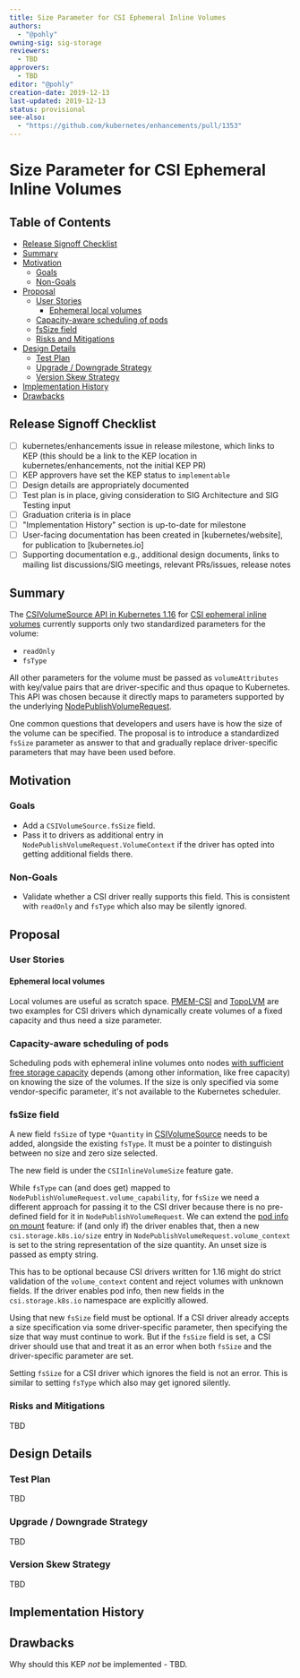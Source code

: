 ```yaml
---
title: Size Parameter for CSI Ephemeral Inline Volumes
authors:
  - "@pohly"
owning-sig: sig-storage
reviewers:
  - TBD
approvers:
  - TBD
editor: "@pohly"
creation-date: 2019-12-13
last-updated: 2019-12-13
status: provisional
see-also:
  - "https://github.com/kubernetes/enhancements/pull/1353"
---
```


# Size Parameter for CSI Ephemeral Inline Volumes

## Table of Contents

<!-- toc -->
- [Release Signoff Checklist](#release-signoff-checklist)
- [Summary](#summary)
- [Motivation](#motivation)
  - [Goals](#goals)
  - [Non-Goals](#non-goals)
- [Proposal](#proposal)
  - [User Stories](#user-stories)
    - [Ephemeral local volumes](#ephemeral-local-volumes)
  - [Capacity-aware scheduling of pods](#capacity-aware-scheduling-of-pods)
  - [fsSize field](#fssize-field)
  - [Risks and Mitigations](#risks-and-mitigations)
- [Design Details](#design-details)
  - [Test Plan](#test-plan)
  - [Upgrade / Downgrade Strategy](#upgrade--downgrade-strategy)
  - [Version Skew Strategy](#version-skew-strategy)
- [Implementation History](#implementation-history)
- [Drawbacks](#drawbacks)
<!-- /toc -->

## Release Signoff Checklist

- [ ] kubernetes/enhancements issue in release milestone, which links
      to KEP (this should be a link to the KEP location in
      kubernetes/enhancements, not the initial KEP PR)
- [ ] KEP approvers have set the KEP status to `implementable`
- [ ] Design details are appropriately documented
- [ ] Test plan is in place, giving consideration to SIG Architecture and SIG Testing input
- [ ] Graduation criteria is in place
- [ ] "Implementation History" section is up-to-date for milestone
- [ ] User-facing documentation has been created in
      [kubernetes/website], for publication to [kubernetes.io]
- [ ] Supporting documentation e.g., additional design documents,
      links to mailing list discussions/SIG meetings, relevant
      PRs/issues, release notes

## Summary

The [CSIVolumeSource API in Kubernetes
1.16](https://kubernetes.io/docs/reference/generated/kubernetes-api/v1.16/#csivolumesource-v1-core)
for [CSI ephemeral inline
volumes](https://kubernetes-csi.github.io/docs/ephemeral-local-volumes.html)
currently supports only two standardized parameters for the volume:
- `readOnly`
- `fsType`

All other parameters for the volume must be passed as
`volumeAttributes` with key/value pairs that are driver-specific and
thus opaque to Kubernetes. This API was chosen because it directly
maps to parameters supported by the underlying
[NodePublishVolumeRequest](https://github.com/container-storage-interface/spec/blob/4731db0e0bc53238b93850f43ab05d9355df0fd9/lib/go/csi/csi.pb.go#L3604-L3652).

One common questions that developers and users have is how the size of
the volume can be specified. The proposal is to introduce a
standardized `fsSize` parameter as answer to that and gradually
replace driver-specific parameters that may have been used before.

## Motivation

### Goals

- Add a `CSIVolumeSource.fsSize` field.
- Pass it to drivers as additional entry in `NodePublishVolumeRequest.VolumeContext`
  if the driver has opted into getting additional fields there.

### Non-Goals

- Validate whether a CSI driver really supports this field. This is
  consistent with `readOnly` and `fsType` which also may be silently
  ignored.

## Proposal

### User Stories

#### Ephemeral local volumes

Local volumes are useful as scratch
space. [PMEM-CSI](https://github.com/intel/pmem-csi) and
[TopoLVM](https://github.com/cybozu-go/topolvm/blob/master/README.md)
are two examples for CSI drivers which dynamically create volumes of a
fixed capacity and thus need a size parameter.

### Capacity-aware scheduling of pods

Scheduling pods with ephemeral inline volumes onto nodes [with
sufficient free storage
capacity](https://github.com/kubernetes/enhancements/pull/1353)
depends (among other information, like free capacity) on knowing the
size of the volumes. If the size is only specified via some
vendor-specific parameter, it's not available to the Kubernetes
scheduler.

### fsSize field

A new field `fsSize` of type `*Quantity` in
[CSIVolumeSource](https://kubernetes.io/docs/reference/generated/kubernetes-api/v1.16/#csivolumesource-v1-core)
needs to be added, alongside the existing `fsType`. It must be a
pointer to distinguish between no size and zero size selected.

The new field is under the `CSIInlineVolumeSize` feature
gate.

While `fsType` can (and does get) mapped to
`NodePublishVolumeRequest.volume_capability`, for `fsSize` we need a
different approach for passing it to the CSI driver because there is
no pre-defined field for it in `NodePublishVolumeRequest`. We can
extend the [pod info on
mount](https://kubernetes-csi.github.io/docs/pod-info.html) feature:
if (and only if) the driver enables that, then a new
`csi.storage.k8s.io/size` entry in
`NodePublishVolumeRequest.volume_context` is set to the string
representation of the size quantity. An unset size is passed as empty
string.

This has to be optional because CSI drivers written for 1.16 might do
strict validation of the `volume_context` content and reject volumes
with unknown fields. If the driver enables pod info, then new fields
in the `csi.storage.k8s.io` namespace are explicitly allowed.

Using that new `fsSize` field must be optional. If a CSI driver
already accepts a size specification via some driver-specific
parameter, then specifying the size that way must continue to
work. But if the `fsSize` field is set, a CSI driver should use that
and treat it as an error when both `fsSize` and the driver-specific
parameter are set.

Setting `fsSize` for a CSI driver which ignores the field is not an
error. This is similar to setting `fsType` which also may get ignored
silently.

### Risks and Mitigations

TBD

## Design Details

### Test Plan

TBD

### Upgrade / Downgrade Strategy

TBD

### Version Skew Strategy

TBD

## Implementation History

## Drawbacks

Why should this KEP _not_ be implemented - TBD.
